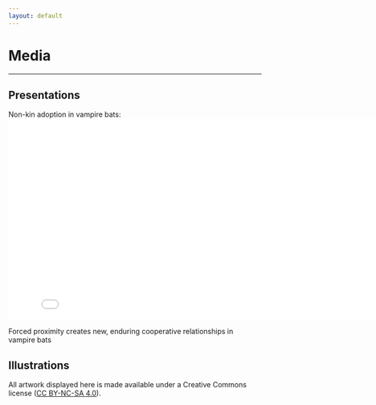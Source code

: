 ```yaml
---
layout: default
---
```

# Media
---

## Presentations
Non-kin adoption in vampire bats: <br/>
<embed src="assets/Razik_non-kin adoption.mp4" width="820px" height="400px">

Forced proximity creates new, enduring cooperative relationships in vampire bats <br/>

## Illustrations
All artwork displayed here is made available under a Creative Commons license ([CC BY-NC-SA 4.0](https://creativecommons.org/licenses/by-nc-sa/4.0/)).
